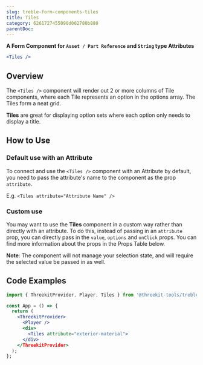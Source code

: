 ```yaml
---
slug: treble-form-components-tiles
title: Tiles
category: 6261727455090d002780b880
parentDoc:
---
```


**A Form Component for `Asset / Part Reference` and `String` type Attributes**

```jsx
<Tiles />
```

## Overview

The `<Tiles />` component will render out 2 or more columns of Tile components, where each Tile
represents an option in the options array. The Tiles form a neat grid.

**Tiles** are great for displaying option sets where each option only
needs to display a title.

## How to Use

### Default use with an Attribute

To connect and use the `<Tiles />` component with an Attribute by default, you need to pass the attribute's name
to the component as the prop `attribute`.

E.g. `<Tiles attribute="Attribute Name" />`

### Custom use

You may want to use the **Tiles** component in a custom way rather than directly
with an attribute. To do this, instead of passing in an `attribute` prop, you
can directly pass in the `value`, `options` and `onClick` props. You can find more
information about the props in the Props Table below.

**Note**: The component will not manage your selection state, and will require
the selected value be passed in as well.

## Code Examples

```jsx
import { ThreekitProvider, Player, Tiles } from '@threekit-tools/treble';

const App = () => {
  return (
    <ThreekitProvider>
      <Player />
      <div>
        <Tiles attribute="exterior-material">
      </div>
    </ThreekitProvider>
  );
};
```
